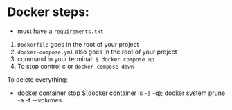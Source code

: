 # Docker steps:

- must have a `requirements.txt`

1. `Dockerfile` goes in the root of your project
2. `docker-compose.yml` also goes in the root of your project
3. command in your terminal: `$ docker compose up`
4. To stop control c or `docker compose down`

To delete everything:
- docker container stop $(docker container ls -a -q); docker system prune -a -f --volumes
